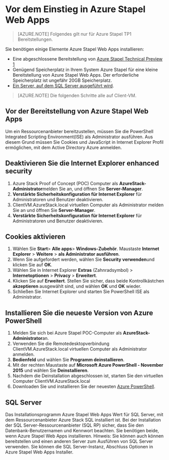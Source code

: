 <properties
    pageTitle="Azure Stapel App Service Technical Preview 1 zunächst | Microsoft Azure"
    description="Schritte vor der Bereitstellung von Web Apps Azure Stapel"
    services="azure-stack"
    documentationCenter=""
    authors="apwestgarth"
    manager="stefsch"
    editor=""/>

<tags
    ms.service="azure-stack"
    ms.workload="app-service"
    ms.tgt_pltfrm="na"
    ms.devlang="na"
    ms.topic="article"
    ms.date="09/26/2016"
    ms.author="anwestg"/>
    
# <a name="before-you-get-started-with-azure-stack-web-apps"></a>Vor dem Einstieg in Azure Stapel Web Apps

> [AZURE.NOTE] Folgendes gilt nur für Azure Stapel TP1 Bereitstellungen.

Sie benötigen einige Elemente Azure Stapel Web Apps installieren:

- Eine abgeschlossene Bereitstellung von [Azure Stapel Technical Preview 1](azure-stack-run-powershell-script.md)
- Genügend Speicherplatz in Ihrem System Azure Stapel für eine kleine Bereitstellung von Azure Stapel Web Apps.  Der erforderliche Speicherplatz ist ungefähr 20GB Speicherplatz.
- [Ein Server, auf dem SQL Server ausgeführt wird](#SQL-Server).

>[AZURE.NOTE] Die folgenden Schritte alle auf Client-VM.

## <a name="before-you-deploy-azure-stack-web-apps"></a>Vor der Bereitstellung von Azure Stapel Web Apps

Um ein Ressourcenanbieter bereitzustellen, müssen Sie die PowerShell Integrated Scripting Environment(ISE) als Administrator ausführen. Aus diesem Grund müssen Sie Cookies und JavaScript in Internet Explorer Profil ermöglichen, mit dem Active Directory Azure anmelden.

## <a name="turn-off-internet-explorer-enhanced-security"></a>Deaktivieren Sie die Internet Explorer enhanced security

1.  Azure Stack Proof of Concept (POC) Computer als **AzureStack-Administrator**melden Sie an, und öffnen Sie **Server-Manager**.
2.  **Verstärkte Sicherheitskonfiguration für Internet Explorer** für Administratoren und Benutzer deaktivieren.
3.  ClientVM.AzureStack.local virtuellen Computer als Administrator melden Sie an und öffnen Sie **Server-Manager**.
4.  **Verstärkte Sicherheitskonfiguration für Internet Explorer** für Administratoren und Benutzer deaktivieren.

## <a name="enable-cookies"></a>Cookies aktivieren

1.  Wählen Sie **Start**> **Alle apps**> **Windows-Zubehör**. Maustaste **Internet Explorer** > **Weitere** > **als Administrator ausführen**.
2.  Wenn Sie aufgefordert werden, wählen Sie **Security verwenden**und klicken Sie auf **OK**.
3.  Wählen Sie in Internet Explorer **Extras** (Zahnradsymbol) > **Internetoptionen** > **Privacy** > **Erweitert**.
4.  Klicken Sie auf **Erweitert**. Stellen Sie sicher, dass beide Kontrollkästchen **akzeptieren** ausgewählt sind, und wählen **OK** und **OK** wieder.
5.  Schließen Sie Internet Explorer und starten Sie PowerShell ISE als Administrator.

## <a name="install-the-latest-version-of-azure-powershell"></a>Installieren Sie die neueste Version von Azure PowerShell

1.  Melden Sie sich bei Azure Stapel POC-Computer als **AzureStack-Administrator**an.
2.  Verwenden Sie die Remotedesktopverbindung ClientVM.AzureStack.local virtuellen Computer als Administrator anmelden.
3.  **Bedienfeld** und wählen Sie **Programm deinstallieren**. 
4.  Mit der rechten Maustaste auf **Microsoft Azure PowerShell - November 2015** und wählen Sie **Deinstallieren**.
5.  Nachdem die Deinstallation abgeschlossen ist, starten Sie den virtuellen Computer ClientVM.AzureStack.local
6.  Downloaden Sie und installieren Sie der neuesten [Azure PowerShell](http://aka.ms/azstackpsh).


## <a name="sql-server"></a>SQL Server

Das Installationsprogramm Azure Stapel Web Apps Wert für SQL Server, mit dem Ressourcenanbieter Azure Stack SQL installiert ist. Bei der Installation der SQL Server-Ressourcenanbieter (SQL RP) sicher, dass Sie den Datenbank-Benutzernamen und Kennwort beachten. Sie benötigen beide, wenn Azure Stapel Web Apps installieren.
Hinweis: Sie können auch können bereitstellen und einen anderen Server zum Ausführen von SQL Server verwenden. Sie können die SQL Server-Instanz, Abschluss Optionen in Azure Stapel Web Apps Installer.

